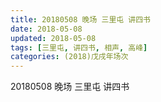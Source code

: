 ```yaml
---
title: 20180508 晚场 三里屯 讲四书
date: 2018-05-08
updated: 2018-05-08
tags: [三里屯, 讲四书, 相声, 高峰]
categories: (2018)戊戌年场次 
---
```

20180508 晚场 三里屯 讲四书
